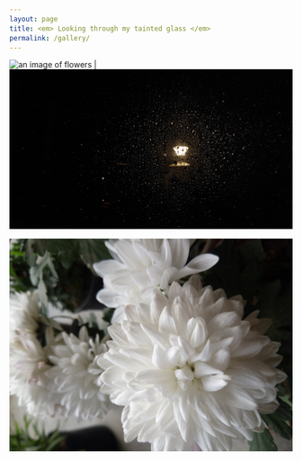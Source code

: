 ```yaml
---
layout: page
title: <em> Looking through my tainted glass </em>
permalink: /gallery/
---
```


![an image of flowers](images/20230516_182936.jpg)   |  ![lamp in night](images/20230724_203442.jpg)  

![flowers](images/IMG_20220125_150944.jpg)
